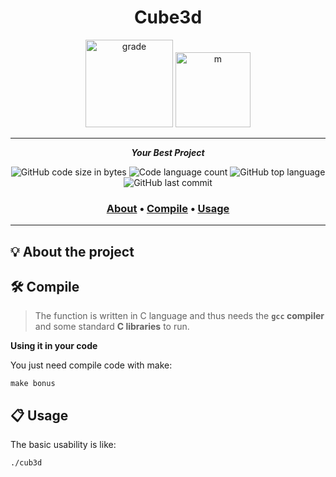 <h1 align="center">
	Cube3d
</h1>

<p align="center">
  <img src="https://i.imgur.com/U7aswVo.png" width="140" alt="grade" />
  <img src="https://game.42sp.org.br/static/assets/achievements/cub3dm.png" width="120" alt="m" />
</p>

---

<p align="center">
	<b><i>Your Best Project</i></b><br>
</p>

<p align="center">
	<img alt="GitHub code size in bytes" src="https://img.shields.io/github/languages/code-size/PauloDavi/42sp-cub3d?color=lightblue" />
	<img alt="Code language count" src="https://img.shields.io/github/languages/count/PauloDavi/42sp-cub3d?color=yellow" />
	<img alt="GitHub top language" src="https://img.shields.io/github/languages/top/PauloDavi/42sp-cub3d?color=blue" />
	<img alt="GitHub last commit" src="https://img.shields.io/github/last-commit/PauloDavi/42sp-cub3d?color=green" />
</p>

<h3 align="center">
	<a href="#-about-the-project">About</a>
	<span> • </span>
	<a href="#%EF%B8%8F-compile">Compile</a>
	<span> • </span>
	<a href="#-usage">Usage</a>
</h3>

---

## 💡 About the project


## 🛠️ Compile

> The function is written in C language and thus needs the **`gcc` compiler** and some standard **C libraries** to run.

**Using it in your code**

You just need compile code with make:

```shell
make bonus
```

## 📋 Usage

The basic usability is like:

```bash
./cub3d
```
